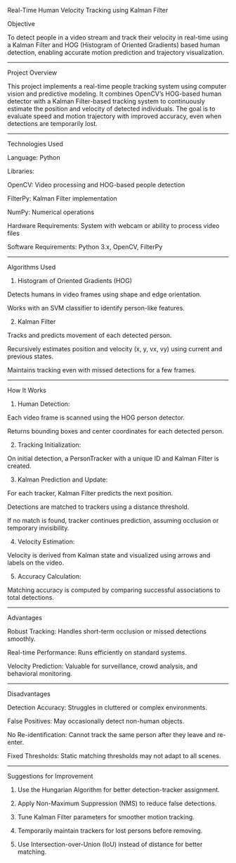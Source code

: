 Real-Time Human Velocity Tracking using Kalman Filter

Objective

To detect people in a video stream and track their velocity in real-time using a Kalman Filter and HOG (Histogram of Oriented Gradients) based human detection, enabling accurate motion prediction and trajectory visualization.


---

Project Overview

This project implements a real-time people tracking system using computer vision and predictive modeling. It combines OpenCV’s HOG-based human detector with a Kalman Filter-based tracking system to continuously estimate the position and velocity of detected individuals. The goal is to evaluate speed and motion trajectory with improved accuracy, even when detections are temporarily lost.


---

Technologies Used

Language: Python

Libraries:

OpenCV: Video processing and HOG-based people detection

FilterPy: Kalman Filter implementation

NumPy: Numerical operations


Hardware Requirements: System with webcam or ability to process video files

Software Requirements: Python 3.x, OpenCV, FilterPy



---

Algorithms Used

1. Histogram of Oriented Gradients (HOG)

Detects humans in video frames using shape and edge orientation.

Works with an SVM classifier to identify person-like features.


2. Kalman Filter

Tracks and predicts movement of each detected person.

Recursively estimates position and velocity (x, y, vx, vy) using current and previous states.

Maintains tracking even with missed detections for a few frames.



---

How It Works

1. Human Detection:

Each video frame is scanned using the HOG person detector.

Returns bounding boxes and center coordinates for each detected person.



2. Tracking Initialization:

On initial detection, a PersonTracker with a unique ID and Kalman Filter is created.



3. Kalman Prediction and Update:

For each tracker, Kalman Filter predicts the next position.

Detections are matched to trackers using a distance threshold.

If no match is found, tracker continues prediction, assuming occlusion or temporary invisibility.



4. Velocity Estimation:

Velocity is derived from Kalman state and visualized using arrows and labels on the video.



5. Accuracy Calculation:

Matching accuracy is computed by comparing successful associations to total detections.





---

Advantages

Robust Tracking: Handles short-term occlusion or missed detections smoothly.

Real-time Performance: Runs efficiently on standard systems.

Velocity Prediction: Valuable for surveillance, crowd analysis, and behavioral monitoring.



---

Disadvantages

Detection Accuracy: Struggles in cluttered or complex environments.

False Positives: May occasionally detect non-human objects.

No Re-identification: Cannot track the same person after they leave and re-enter.

Fixed Thresholds: Static matching thresholds may not adapt to all scenes.



---

Suggestions for Improvement

1. Use the Hungarian Algorithm for better detection-tracker assignment.


2. Apply Non-Maximum Suppression (NMS) to reduce false detections.


3. Tune Kalman Filter parameters for smoother motion tracking.


4. Temporarily maintain trackers for lost persons before removing.


5. Use Intersection-over-Union (IoU) instead of distance for better matching.




